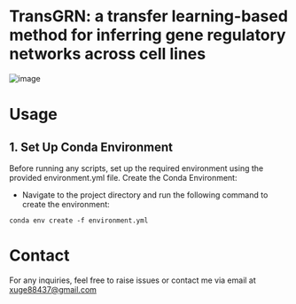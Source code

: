 # TransGRN: a transfer learning-based method for inferring gene regulatory networks across cell lines
![image](https://github.com/Neol-Xu/TransGRN/blob/main/figure/Flowchat.png)
# Usage
## 1. Set Up Conda Environment
Before running any scripts, set up the required environment using the provided environment.yml file. Create the Conda Environment:
- Navigate to the project directory and run the following command to create the environment:
```shell
conda env create -f environment.yml
```
# Contact
For any inquiries, feel free to raise issues or contact me via email at xuge88437@gmail.com
